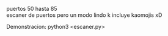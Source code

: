 puertos 50 hasta 85		  
escaner de puertos pero un modo lindo k incluye kaomojis xD


Demonstracion:
python3 <escaner.py> <ip>
